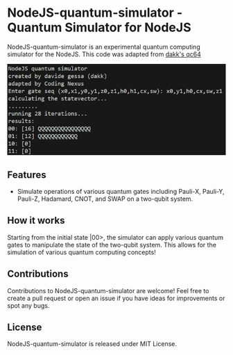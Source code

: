 # NodeJS-quantum-simulator - Quantum Simulator for NodeJS

NodeJS-quantum-simulator is an experimental quantum computing simulator for the NodeJS.
This code was adapted from [dakk's qc64](https://github.com/dakk/qc64/)

![Creating a Bell State in NodeJS](images/result.png)

## Features

-    Simulate operations of various quantum gates including Pauli-X, Pauli-Y, Pauli-Z, Hadamard, CNOT, and SWAP on a two-qubit system.


## How it works

Starting from the initial state |00>, the simulator can apply various quantum gates to manipulate the state of the two-qubit system. This allows for the simulation of various quantum computing concepts!


## Contributions

Contributions to NodeJS-quantum-simulator are welcome! Feel free to create a pull request or open an issue if you have ideas for improvements or spot any bugs.

## License

NodeJS-quantum-simulator is released under MIT License.